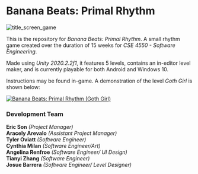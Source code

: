 # Banana Beats: Primal Rhythm

![title_screen_game](https://user-images.githubusercontent.com/53513566/118082487-20087180-b372-11eb-8811-3e8610a5c4cf.png)



This is the repository for *Banana Beats: Primal Rhythm*. A small rhythm game created over the duration of 15 weeks for *CSE 4550 - Software Engineering*.

Made using *Unity 2020.2.2f1*, it features 5 levels, contains an in-editor level maker, and is currently playable for both Android and Windows 10.

Instructions may be found in-game.
A demonstration of the level *Goth Girl* is shown below:

[![Banana Beats: Primal Rhythm (Goth Girl)](https://img.youtube.com/vi/PhWa24nwUgU/0.jpg)](https://www.youtube.com/watch?v=PhWa24nwUgU)

### Development Team
**Eric Son**          *(Project Manager)*  
**Aracely Arevalo**    *(Assistant Project Manager)*  
**Tyler Oviatt**       *(Software Engineer)*  
**Cynthia Milan**      *(Software Engineer/Art)*  
**Angelina Renfroe**   *(Software Engineer/ UI Design)*  
**Tianyi Zhang**       *(Software Engineer)*  
**Josue Barrera**      *(Software Engineer/ Level Designer)*  




